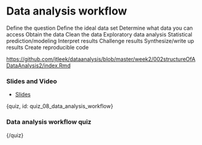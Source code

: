 # Data analysis workflow



Define the question
Define the ideal data set
Determine what data you can access
Obtain the data
Clean the data
Exploratory data analysis
Statistical prediction/modeling
Interpret results
Challenge results
Synthesize/write up results
Create reproducible code


https://github.com/jtleek/dataanalysis/blob/master/week2/002structureOfADataAnalysis2/index.Rmd

### Slides and Video

* [Slides]()

{quiz, id: quiz_08_data_analysis_workflow}

### Data analysis workflow quiz


{/quiz}
